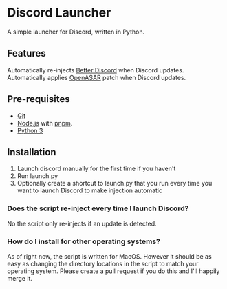 # Discord Launcher
A simple launcher for Discord, written in Python.

## Features
Automatically re-injects [Better Discord](https://github.com/BetterDiscord/BetterDiscord) when Discord updates.
Automatically applies [OpenASAR](https://github.com/GooseMod/OpenAsar) patch when Discord updates.

## Pre-requisites
- [Git](https://git-scm.com)
- [Node.js](https://nodejs.org/en/) with [pnpm](https://pnpm.io/).
- [Python 3](https://www.python.org/downloads/)

## Installation
1. Launch discord manually for the first time if you haven't
2. Run launch.py
3. Optionally create a shortcut to launch.py that you run every time you want to launch Discord to make injection automatic

### Does the script re-inject every time I launch Discord?
No the script only re-injects if an update is detected.

### How do I install for other operating systems?
As of right now, the script is written for MacOS. However it should be as easy as changing the directory locations in the script to match your operating system. Please create a pull request if you do this and I'll happily merge it.
